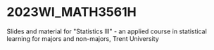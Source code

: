 # 2023WI_MATH3561H
Slides and material for "Statistics III" - an applied course in statistical learning for majors and non-majors, Trent University
